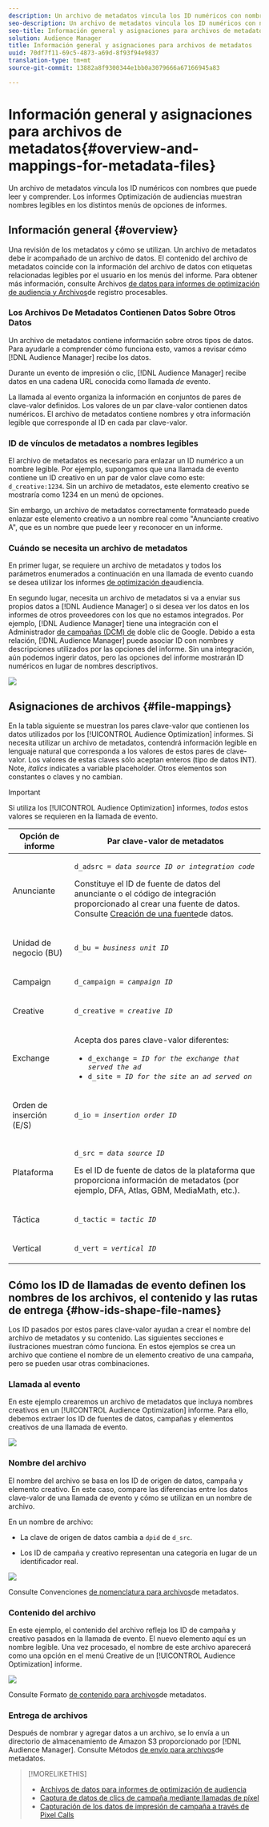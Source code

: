 ```yaml
---
description: Un archivo de metadatos vincula los ID numéricos con nombres que puede leer y comprender. Los informes Optimización de audiencias muestran nombres legibles en los distintos menús de opciones de informes.
seo-description: Un archivo de metadatos vincula los ID numéricos con nombres que puede leer y comprender. Los informes Optimización de audiencias muestran nombres legibles en los distintos menús de opciones de informes.
seo-title: Información general y asignaciones para archivos de metadatos
solution: Audience Manager
title: Información general y asignaciones para archivos de metadatos
uuid: 70df7f11-69c5-4873-a69d-8f93f94e9837
translation-type: tm+mt
source-git-commit: 13882a8f9300344e1bb0a3079666a67166945a83

---
```



# Información general y asignaciones para archivos de metadatos{#overview-and-mappings-for-metadata-files}

Un archivo de metadatos vincula los ID numéricos con nombres que puede leer y comprender. Los informes Optimización de audiencias muestran nombres legibles en los distintos menús de opciones de informes.

## Información general {#overview}

Una revisión de los metadatos y cómo se utilizan. Un archivo de metadatos debe ir acompañado de un archivo de datos. El contenido del archivo de metadatos coincide con la información del archivo de datos con etiquetas relacionadas legibles por el usuario en los menús del informe. Para obtener más información, consulte Archivos [de datos para informes de optimización de audiencia y Archivos](../../../reporting/audience-optimization-reports/metadata-files-intro/datafiles-intro.md)de registro procesables.

### Los Archivos De Metadatos Contienen Datos Sobre Otros Datos

Un archivo de metadatos contiene información sobre otros tipos de datos. Para ayudarle a comprender cómo funciona esto, vamos a revisar cómo [!DNL Audience Manager] recibe los datos.

Durante un evento de impresión o clic, [!DNL Audience Manager] recibe datos en una cadena URL conocida como llamada *de* evento.

La llamada al evento organiza la información en conjuntos de pares de clave-valor definidos. Los valores de un par clave-valor contienen datos numéricos. El archivo de metadatos contiene nombres y otra información legible que corresponde al ID en cada par clave-valor.

### ID de vínculos de metadatos a nombres legibles

El archivo de metadatos es necesario para enlazar un ID numérico a un nombre legible. Por ejemplo, supongamos que una llamada de evento contiene un ID creativo en un par de valor clave como este: `d_creative:1234`. Sin un archivo de metadatos, este elemento creativo se mostraría como 1234 en un menú de opciones.

Sin embargo, un archivo de metadatos correctamente formateado puede enlazar este elemento creativo a un nombre real como &quot;Anunciante creativo A&quot;, que es un nombre que puede leer y reconocer en un informe.

### Cuándo se necesita un archivo de metadatos

En primer lugar, se requiere un archivo de metadatos y todos los parámetros enumerados a continuación en una llamada de evento cuando se desea utilizar los informes [de optimización de](../../../reporting/audience-optimization-reports/audience-optimization-reports.md)audiencia.

En segundo lugar, necesita un archivo de metadatos si va a enviar sus propios datos a [!DNL Audience Manager] o si desea ver los datos en los informes de otros proveedores con los que no estamos integrados. Por ejemplo, [!DNL Audience Manager] tiene una integración con el Administrador [de campañas (DCM) de](../../../reporting/audience-optimization-reports/aor-advertisers/import-dcm.md) doble clic de Google. Debido a esta relación, [!DNL Audience Manager] puede asociar ID con nombres y descripciones utilizados por las opciones del informe. Sin una integración, aún podemos ingerir datos, pero las opciones del informe mostrarán ID numéricos en lugar de nombres descriptivos.

![](assets/metadata_menu.png)

## Asignaciones de archivos {#file-mappings}

En la tabla siguiente se muestran los pares clave-valor que contienen los datos utilizados por los [!UICONTROL Audience Optimization] informes. Si necesita utilizar un archivo de metadatos, contendrá información legible en lenguaje natural que corresponda a los valores de estos pares de clave-valor. Los valores de estas claves sólo aceptan enteros (tipo de datos INT). Note, *italics* indicates a variable placeholder. Otros elementos son constantes o claves y no cambian.

>[!IMPORTANT]
>
>Si utiliza los [!UICONTROL Audience Optimization] informes, *todos* estos valores se requieren en la llamada de evento.

<table id="table_B2C8C493080E449CA71C4EF07D9476BD"> 
 <thead> 
  <tr> 
   <th colname="col1" class="entry"> Opción de informe </th> 
   <th colname="col2" class="entry"> Par clave-valor de metadatos </th> 
  </tr> 
 </thead>
 <tbody> 
  <tr> 
   <td colname="col1"> <p>Anunciante </p> </td> 
   <td colname="col2"> <p> <code>d_adsrc = <i>data source ID or integration code</i></code> </p> <p>Constituye el ID de fuente de datos del anunciante o el código de integración proporcionado al crear una fuente de datos. Consulte <a href="../../../features/manage-datasources.md#create-data-source"> Creación de una fuente</a>de datos. </p> </td> 
  </tr> 
  <tr> 
   <td colname="col1"> <p>Unidad de negocio (BU) </p> </td> 
   <td colname="col2"> <p> <code>d_bu = <i>business unit ID</i></code> </p> </td> 
  </tr> 
  <tr> 
   <td colname="col1"> <p>Campaign </p> </td> 
   <td colname="col2"> <p> <code>d_campaign = <i>campaign ID</i></code> </p> </td> 
  </tr> 
  <tr> 
   <td colname="col1"> <p>Creative </p> </td> 
   <td colname="col2"> <p> <code>d_creative = <i>creative ID</i></code> </p> </td> 
  </tr> 
  <tr> 
   <td colname="col1"> <p>Exchange </p> </td> 
   <td colname="col2"> <p>Acepta dos pares clave-valor diferentes: </p> 
    <ul id="ul_3B3B751A8A134096B0912E81A0983B9D"> 
     <li id="li_57BAC45A7B274AB695945E174A4D8A35"> <code>d_exchange = <i>ID for the exchange that served the ad</i></code> </li> 
     <li id="li_CCDF00DE59D3451C8EF590DD3E1A806D"> <code>d_site = <i>ID for the site an ad served on</i></code> </li> 
    </ul> </td> 
  </tr> 
  <tr> 
   <td colname="col1"> <p>Orden de inserción (E/S) </p> </td> 
   <td colname="col2"> <p> <code>d_io = <i>insertion order ID</i></code> </p> </td> 
  </tr> 
  <tr> 
   <td colname="col1"> <p>Plataforma </p> </td> 
   <td colname="col2"> <p> <code>d_src = <i>data source ID</i></code> </p> <p>Es el ID de fuente <a href="../../../features/datasources-list-and-settings.md#data-sources-list-and-settings"></a> de datos de la plataforma que proporciona información de metadatos (por ejemplo, DFA, Atlas, GBM, MediaMath, etc.). </p> </td> 
  </tr> 
  <tr> 
   <td colname="col1"> <p>Táctica </p> </td> 
   <td colname="col2"> <p> <code>d_tactic = <i>tactic ID</i></code> </p> </td> 
  </tr> 
  <tr> 
   <td colname="col1"> <p>Vertical </p> </td> 
   <td colname="col2"> <p> <code>d_vert = <i>vertical ID</i></code> </p> </td> 
  </tr> 
 </tbody> 
</table>

## Cómo los ID de llamadas de evento definen los nombres de los archivos, el contenido y las rutas de entrega {#how-ids-shape-file-names}

Los ID pasados por estos pares clave-valor ayudan a crear el nombre del archivo de metadatos y su contenido. Las siguientes secciones e ilustraciones muestran cómo funciona. En estos ejemplos se crea un archivo que contiene el nombre de un elemento creativo de una campaña, pero se pueden usar otras combinaciones.

### Llamada al evento

En este ejemplo crearemos un archivo de metadatos que incluya nombres creativos en un [!UICONTROL Audience Optimization] informe. Para ello, debemos extraer los ID de fuentes de datos, campañas y elementos creativos de una llamada de evento.

![](assets/metadata_file_event.png)

### Nombre del archivo

El nombre del archivo se basa en los ID de origen de datos, campaña y elemento creativo. En este caso, compare las diferencias entre los datos clave-valor de una llamada de evento y cómo se utilizan en un nombre de archivo.

En un nombre de archivo:

* La clave de origen de datos cambia a `dpid` de `d_src`.

* Los ID de campaña y creativo representan una categoría en lugar de un identificador real.

![](assets/metadata_file_name.png)

Consulte Convenciones [de nomenclatura para archivos](../../../reporting/audience-optimization-reports/metadata-files-intro/metadata-file-names.md)de metadatos.

### Contenido del archivo

En este ejemplo, el contenido del archivo refleja los ID de campaña y creativo pasados en la llamada de evento. El nuevo elemento aquí es un nombre legible. Una vez procesado, el nombre de este archivo aparecerá como una opción en el menú Creative de un [!UICONTROL Audience Optimization] informe.

![](assets/metadata_file_contents.png)

Consulte Formato [de contenido para archivos](../../../reporting/audience-optimization-reports/metadata-files-intro/metadata-file-contents.md)de metadatos.

### Entrega de archivos

Después de nombrar y agregar datos a un archivo, se lo envía a un directorio de almacenamiento de Amazon S3 proporcionado por [!DNL Audience Manager]. Consulte Métodos [de envío para archivos](../../../reporting/audience-optimization-reports/metadata-files-intro/metadata-delivery-methods.md)de metadatos.

>[!MORELIKETHIS]
>
>* [Archivos de datos para informes de optimización de audiencia](../../../reporting/audience-optimization-reports/metadata-files-intro/datafiles-intro.md)
>* [Captura de datos de clics de campaña mediante llamadas de píxel](../../../integration/media-data-integration/click-data-pixels.md)
>* [Capturación de los datos de impresión de campaña a través de Pixel Calls](../../../integration/media-data-integration/impression-data-pixels.md)


